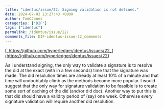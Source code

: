 ```yaml
---
title: "identus/issue/22: Signing validation is not defined."
date: 2024-07-03 13:27:43 +0000
author: TomCJones
categories: ["DIF"]
tags: ["identus"]
permalink: /identus/issue/22/
comments_file: DIF-identus-issue-22_comments
---
```


[_https://github.com/hyperledger/identus/issues/22_](https://github.com/hyperledger/identus/issues/22)

As i understand signing, the only way to validate a signature is to resolve the did at the exact (with in a few seconds) time that the signature was made. The did resolution times are already at least 10% of a minute and that time will undoubtably climb as the methods become more popular. I would suggest that the only way for signature validation to be feasible is to create some sort of caching of the did (and/or did doc). Another way to put this is that did should have a validity period of (say) one week. Otherwise every signature validation will require another did resolution.